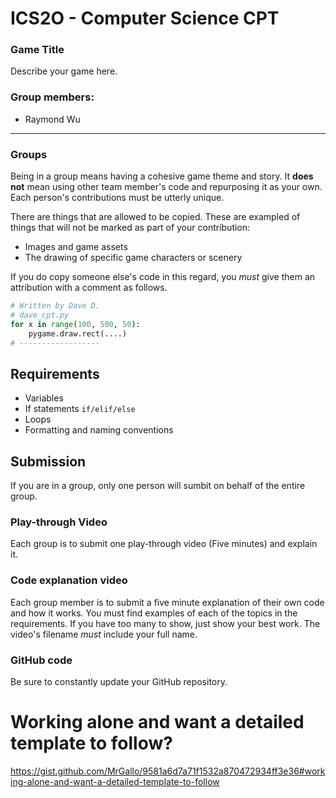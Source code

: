 # ICS2O - Computer Science CPT

### Game Title
Describe your game here.

### Group members:
- Raymond Wu


---

### Groups

Being in a group means having a cohesive game theme and story. It **does not** mean using other team member's code and repurposing it as your own. Each person's contributions must be utterly unique.

There are things that are allowed to be copied. These are exampled of things that will not be marked as part of your contribution:
- Images and game assets
- The drawing of specific game characters or scenery

If you do copy someone else's code in this regard, you *must* give them an attribution with a comment as follows.

```python
# Written by Dave D.
# dave_cpt.py
for x in range(100, 500, 50):
    pygame.draw.rect(....)
# ------------------
```

## Requirements
- Variables
- If statements `if/elif/else`
- Loops
- Formatting and naming conventions

## Submission
If you are in a group, only one person will sumbit on behalf of the entire group.

### Play-through Video
Each group is to submit one play-through video (Five minutes) and explain it.

### Code explanation video
Each group member is to submit a five minute explanation of their own code and how it works. You must find examples of each of the topics in the requirements. If you have too many to show, just show your best work. The video's filename *must* include your full name.

### GitHub code
Be sure to constantly update your GitHub repository.

# Working alone and want a detailed template to follow?
https://gist.github.com/MrGallo/9581a6d7a71f1532a870472934ff3e36#working-alone-and-want-a-detailed-template-to-follow
